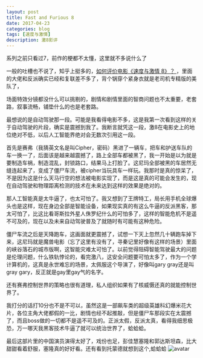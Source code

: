 ```yaml
---
layout: post
title: Fast and Furious 8
date: 2017-04-23
categories: blog
tags: [速度与激情]
description: 激8影评
---
```


系列之前只看过7，前作的梗都不太懂，这里就不多说什么了

一般的吐槽也不说了，知乎上挺多的，[如何评价电影《速度与激情 8》？
](https://www.zhihu.com/question/47968883)，里面的大佬和反派确实已经和复联差不多了，背个锅穿个紧身衣就是老司机专精版的美队了，

场面特效分镜都没什么可以挑剔的，剧情和剧情里面的智商问题也不太重要，老套路，叙事流畅，铺垫什么的也是老套路。

最想说的是自动驾驶那一段。可能是我看得电影不多，这是我第一次看到这样的关于自动驾驶的片段，确实是震撼到我了。我断言就凭这一段，激8在电影史上的地位绝对不低，以后人工智能界绝对会无数次引用这一段。

首先是赛弗（我猜英文名是叫Cipher，密码）黑进了一辆车，把车和护送车队的车一换一了，后面该是越来越震撼了，路上全部车都被黑了，我一开始是以为就是要制造车祸，制造混乱，封锁路口，结果马上打脸了。这尼玛全部被黑的车居然无缝连起来了，变成了僵尸车流，被cipher当玩具车一样玩。我那时是真的惊呆了，不是因为这是什么天马行空的想法被电影实现了，而是这是真的可能会发生的，现在自动驾驶和物理距离检测的技术在未来达到这样的效果是绝对的。

那人工智能真是太牛逼了，也太可怕了。我又想到了王牌特工，局长用手机全球爆头也是这样，现在身边全部是智能设备，如果现实真的有这么牛逼的反派黑客，那太可怕了，比这比看哥斯拉外星人侏罗纪什么的可怕多了，这样的智能危机不是遥不可及的，现在以及未来自动驾驶普及了就随时有可能有这种危险。

僵尸车流之后是天降跑车，这画面就更震撼了，试想一下天上忽然几十辆跑车掉下来，这尼玛就是魔兽电影（忘了这里有没有了，寻秦记里好像有这样的场景）里面的峡谷落石的城市版啊，这智能灾难太可怕了。以前觉得阻碍智能驾驶最大的问题是伦理问题，什么铁轨悖论的，看完激八，这安全问题要可怕太多了，作为一个学计算机的，这真是永世难忘的场景，太佩服这个导演了，好像叫gary gray还是叫gray gary，反正就是gay里gay气的名字。

还有赛弗控制世界的策略也很有道理，私人组织如果有了核威慑还真的就能控制世界了。

我打分的话打10分也不是不可以，虽然这是一部飙车类的超级英雄科幻爆米花大片，各位主角大佬都假的一比，剧情也经不起推敲，但是僵尸车那段实在太震撼了，而且boss做的一切都不是遥不可及的。正派太假，反派太真，看得我细思极恐，万一哪天我黑客技术牛逼了就可以统治世界了，蛤蛤蛤。

最后这部片里的中国演员演得太好了，戏份也足，彭佳慧塞隆和郭达斯坦森，比大甜甜看着舒服，塞隆真的好好看。还有看到托蒙德就想到这个,蛤蛤蛤
![avatar](http://imgsrc.baidu.com/forum/pic/item/42717b63f6246b603a1587a2ecf81a4c500fa241.jpg)
